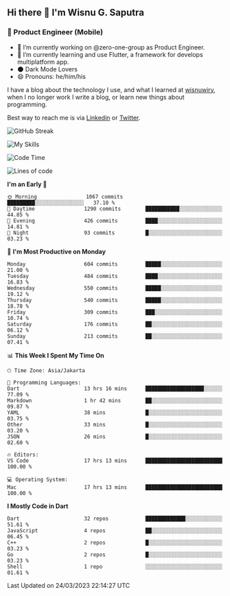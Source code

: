 ## Hi there 👋 I'm Wisnu G. Saputra

### :mobile_phone_off: Product Engineer (Mobile)

- 🔭 I’m currently working on @zero-one-group as Product Engineer.
- 🌱 I’m currently learning and use Flutter, a framework for develops multiplatform app.
- 🌑 Dark Mode Lovers
- 😄 Pronouns: he/him/his

I have a blog about the technology I use, and what I learned at [wisnuwiry](https://wisnuwiry.space/), when I no longer work I write a blog, or learn new things about programming.

Best way to reach me is via [Linkedin](https://www.linkedin.com/in/wisnu-saputra/) or [Twitter](https://twitter.com/wisnuwiry).

![GitHub Streak](https://streak-stats.demolab.com?user=wisnuwiry&theme=dark&hide_border=true)

![My Skills](https://skillicons.dev/icons?i=dart,flutter,kotlin,swift,js,css,neovim,git,linux&perline=5)

<!--START_SECTION:waka-->
![Code Time](http://img.shields.io/badge/Code%20Time-332%20hrs%2027%20mins-blue)

![Lines of code](https://img.shields.io/badge/From%20Hello%20World%20I%27ve%20Written-4.4%20million%20lines%20of%20code-blue)

**I'm an Early 🐤** 

```text
🌞 Morning                1067 commits        █████████░░░░░░░░░░░░░░░░   37.10 % 
🌆 Daytime                1290 commits        ███████████░░░░░░░░░░░░░░   44.85 % 
🌃 Evening                426 commits         ████░░░░░░░░░░░░░░░░░░░░░   14.81 % 
🌙 Night                  93 commits          █░░░░░░░░░░░░░░░░░░░░░░░░   03.23 % 
```
📅 **I'm Most Productive on Monday** 

```text
Monday                   604 commits         █████░░░░░░░░░░░░░░░░░░░░   21.00 % 
Tuesday                  484 commits         ████░░░░░░░░░░░░░░░░░░░░░   16.83 % 
Wednesday                550 commits         █████░░░░░░░░░░░░░░░░░░░░   19.12 % 
Thursday                 540 commits         █████░░░░░░░░░░░░░░░░░░░░   18.78 % 
Friday                   309 commits         ███░░░░░░░░░░░░░░░░░░░░░░   10.74 % 
Saturday                 176 commits         ██░░░░░░░░░░░░░░░░░░░░░░░   06.12 % 
Sunday                   213 commits         ██░░░░░░░░░░░░░░░░░░░░░░░   07.41 % 
```


📊 **This Week I Spent My Time On** 

```text
🕑︎ Time Zone: Asia/Jakarta

💬 Programming Languages: 
Dart                     13 hrs 16 mins      ███████████████████░░░░░░   77.09 % 
Markdown                 1 hr 42 mins        ██░░░░░░░░░░░░░░░░░░░░░░░   09.87 % 
YAML                     38 mins             █░░░░░░░░░░░░░░░░░░░░░░░░   03.75 % 
Other                    33 mins             █░░░░░░░░░░░░░░░░░░░░░░░░   03.20 % 
JSON                     26 mins             █░░░░░░░░░░░░░░░░░░░░░░░░   02.60 % 

🔥 Editors: 
VS Code                  17 hrs 13 mins      █████████████████████████   100.00 % 

💻 Operating System: 
Mac                      17 hrs 13 mins      █████████████████████████   100.00 % 
```

**I Mostly Code in Dart** 

```text
Dart                     32 repos            █████████████░░░░░░░░░░░░   51.61 % 
JavaScript               4 repos             ██░░░░░░░░░░░░░░░░░░░░░░░   06.45 % 
C++                      2 repos             █░░░░░░░░░░░░░░░░░░░░░░░░   03.23 % 
Go                       2 repos             █░░░░░░░░░░░░░░░░░░░░░░░░   03.23 % 
Shell                    1 repo              ░░░░░░░░░░░░░░░░░░░░░░░░░   01.61 % 
```




 Last Updated on 24/03/2023 22:14:27 UTC
<!--END_SECTION:waka-->
